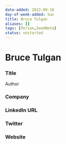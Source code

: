 ```yaml
---
date-added: 2022-09-18
day-of-week-added: Sun
title: Bruce Tulgan
aliases: []
tags: [Person,SeedNote]
status: unstarted
---
```


# Bruce Tulgan

### Title
Author

### Company


### LinkedIn URL


### Twitter


### Website






